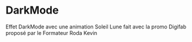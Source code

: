 # DarkMode
Effet DarkMode avec une animation Soleil Lune fait avec la promo Digifab proposé par le Formateur Roda Kevin
